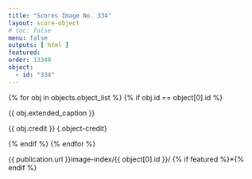 ```yaml
---
title: "Scores Image No. 334"
layout: score-object
# toc: false
menu: false
outputs: [ html ]
featured: 
order: 13340
object:
  - id: "334"
---
```


{% for obj in objects.object_list %}
{% if obj.id == object[0].id %}

{{ obj.extended_caption }}

{{ obj.credit }} {.object-credit}

{% endif %}
{% endfor %}

<div class="object-credit object-url is-print-only">

{{ publication.url }}image-index/{{ object[0].id }}/ {% if featured %}*{% endif %}

</div>

